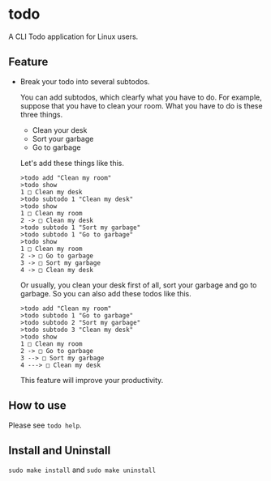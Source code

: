 # todo
A CLI Todo application for Linux users.
## Feature
* Break your todo into several subtodos.

  You can add subtodos, which clearfy what you have to do. For example, suppose that you have to clean your room. What you have to do is these three things.
  
  * Clean your desk
  * Sort your garbage
  * Go to garbage
  
  Let's add these things like this.
  ```
  >todo add "Clean my room"
  >todo show
  1 □ Clean my desk
  >todo subtodo 1 "Clean my desk"
  >todo show
  1 □ Clean my room
  2 -> □ Clean my desk
  >todo subtodo 1 "Sort my garbage"
  >todo subtodo 1 "Go to garbage"
  >todo show
  1 □ Clean my room
  2 -> □ Go to garbage
  3 -> □ Sort my garbage
  4 -> □ Clean my desk
  ```
  Or usually, you clean your desk first of all, sort your garbage and go to garbage. So you can also add these todos like this.
  ```
  >todo add "Clean my room"
  >todo subtodo 1 "Go to garbage"
  >todo subtodo 2 "Sort my garbage"
  >todo subtodo 3 "Clean my desk"
  >todo show
  1 □ Clean my room
  2 -> □ Go to garbage
  3 --> □ Sort my garbage
  4 ---> □ Clean my desk
  ```
  This feature will improve your productivity.
## How to use
Please see ```todo help```.
## Install and Uninstall
``` sudo make install ``` and ```sudo make uninstall```
